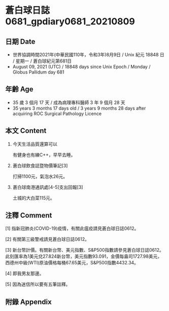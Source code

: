 [_metadata_:encoding]: - "utf-8"
[_metadata_:language]: - "zh-Hant-TW"
[_metadata_:fileformat]: - "markdown"
[_metadata_:MIME_type]: - "text/plain"
[_metadata_:markdown_version]: - "commonmark version 0.30"
[_metadata_:markdown_spec]: - "https://spec.commonmark.org/0.30/"

# 蒼白球日誌0681_gpdiary0681_20210809 #

## 日期 Date ##

* 世界協調時間2021年(中華民國110年，令和3年)8月9日 / Unix 紀元 18848 日 / 星期一 / 蒼白球紀元第681日
* August 09, 2021 (UTC) / 18848 days since Unix Epoch / Monday / Globus Pallidum day 681

## 年齡 Age ##

* 35 歲 3 個月 17 天 / 成為病理專科醫師 3 年 9 個月 28 天
* 35 years 3 months 17 days old / 3 years 9 months 28 days after acquiring ROC Surgical Pathology Licence

## 本文 Content ##

1. 今天生活品質還算可以

    有健身也有練C++，早早去睡。
    
2. 蒼白球飲食誌暨物價筆記[3]

    打掃1100元，氣泡水26元。
    
3. 蒼白球南港通訊處[4-5]支出回報[3]

    土城的大白菜115元。    

## 注釋 Comment ##

[1] 指新冠肺炎(COVID-19)疫情，有關此瘟疫請見蒼白球日誌0612。

[2] 有關第三級警戒請見蒼白球日誌0612。

[3] 新台幣計價。有關新台幣、美元指數、S&P500指數請參見蒼白球日誌0612。此刻匯率為1美元兌27.824新台幣，美元指數93.091，金價每盎司1727.98美元，西德州中級(WTI)原油價格每桶67.65美元，S&P500指數4432.34。

[4] 即我男友那邊。

[5] 因為迷信所以要有五筆註釋。

## 附錄 Appendix ##


